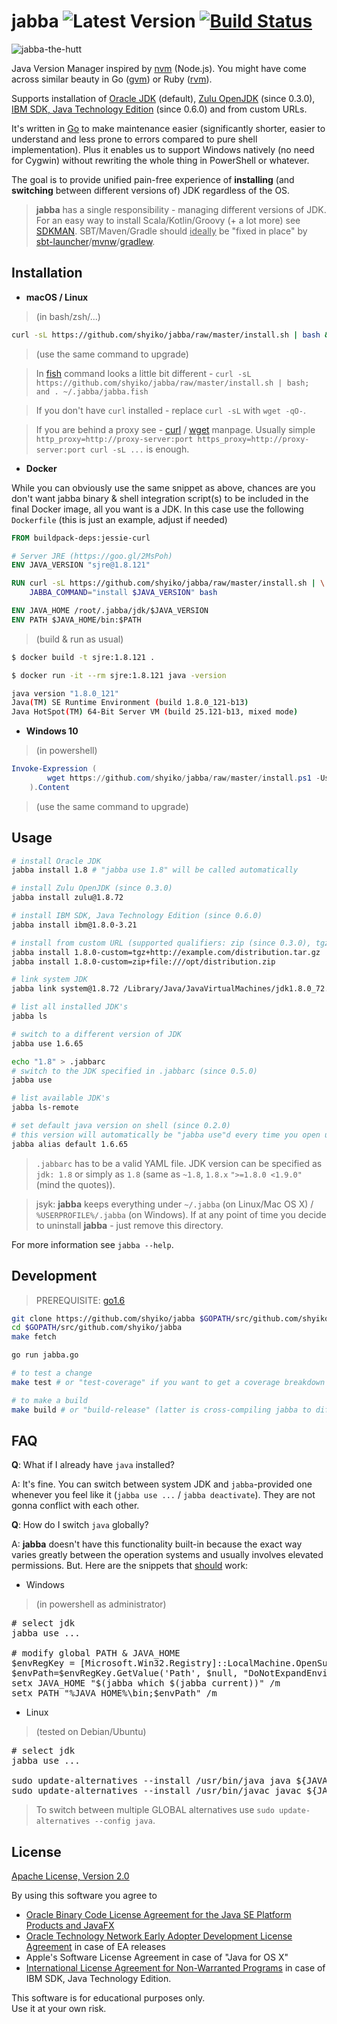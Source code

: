 # jabba ![Latest Version](https://img.shields.io/badge/latest-0.6.0-blue.svg) [![Build Status](https://travis-ci.org/shyiko/jabba.svg?branch=master)](https://travis-ci.org/shyiko/jabba)

![jabba-the-hutt](https://cloud.githubusercontent.com/assets/370176/13943697/e6098ed0-efbb-11e5-9630-3ff0d0d0403d.jpg)

Java Version Manager inspired by [nvm](https://github.com/creationix/nvm) (Node.js). You might have come across similar beauty
in Go ([gvm](https://github.com/moovweb/gvm)) or Ruby ([rvm](https://rvm.io)).

Supports installation of [Oracle JDK](http://www.oracle.com/technetwork/java/javase/archive-139210.html) (default), 
[Zulu OpenJDK](http://zulu.org/) (since 0.3.0), [IBM SDK, Java Technology Edition](https://developer.ibm.com/javasdk/) (since 0.6.0) and from custom URLs.

It's written in [Go](https://golang.org/) to make maintenance easier (significantly shorter, easier to understand and less prone to errors 
compared to pure shell implementation). Plus it enables us to support Windows natively (no need for Cygwin) without rewriting 
the whole thing in PowerShell or whatever. 

The goal is to provide unified pain-free experience of **installing** (and **switching** between different versions of) JDK regardless of
the OS. 

> **jabba** has a single responsibility - managing different versions of JDK. For an easy way to install Scala/Kotlin/Groovy (+ a lot more) see [SDKMAN][0]. 
SBT/Maven/Gradle should <u>ideally</u> be "fixed in place" by [sbt-launcher][1]/[mvnw][2]/[gradlew][3].
 
[0]: http://sdkman.io/  
[1]: http://www.scala-sbt.org/0.13/docs/Manual-Installation.html
[2]: https://github.com/shyiko/mvnw
[3]: https://docs.gradle.org/current/userguide/gradle_wrapper.html
 
## Installation

* **macOS / Linux**

> (in bash/zsh/...)

```sh
curl -sL https://github.com/shyiko/jabba/raw/master/install.sh | bash && . ~/.jabba/jabba.sh
```

> (use the same command to upgrade)

> In [fish](https://fishshell.com/) command looks a little bit different - 
`curl -sL https://github.com/shyiko/jabba/raw/master/install.sh | bash; and . ~/.jabba/jabba.fish` 

> If you don't have `curl` installed - replace `curl -sL` with `wget -qO-`.

> If you are behind a proxy see -
[curl](https://curl.haxx.se/docs/manpage.html#ENVIRONMENT) / 
[wget](https://www.gnu.org/software/wget/manual/wget.html#Proxies) manpage. 
Usually simple `http_proxy=http://proxy-server:port https_proxy=http://proxy-server:port curl -sL ...` is enough. 

* **Docker**

While you can obviously use the same snippet as above, chances are you don't want jabba binary & shell 
integration script(s) to be included in the final Docker image, all you want is a JDK. In this case 
use the following `Dockerfile` (this is just an example, adjust if needed)

```dockerfile
FROM buildpack-deps:jessie-curl

# Server JRE (https://goo.gl/2MsPoh)
ENV JAVA_VERSION "sjre@1.8.121"

RUN curl -sL https://github.com/shyiko/jabba/raw/master/install.sh | \
    JABBA_COMMAND="install $JAVA_VERSION" bash

ENV JAVA_HOME /root/.jabba/jdk/$JAVA_VERSION
ENV PATH $JAVA_HOME/bin:$PATH
```

> (build & run as usual)

```sh
$ docker build -t sjre:1.8.121 .

$ docker run -it --rm sjre:1.8.121 java -version

java version "1.8.0_121"
Java(TM) SE Runtime Environment (build 1.8.0_121-b13)
Java HotSpot(TM) 64-Bit Server VM (build 25.121-b13, mixed mode)
```

* **Windows 10**

> (in powershell)

```powershell
Invoke-Expression (
        wget https://github.com/shyiko/jabba/raw/master/install.ps1 -UseBasicParsing
    ).Content
```

> (use the same command to upgrade)

## Usage

```sh
# install Oracle JDK
jabba install 1.8 # "jabba use 1.8" will be called automatically  

# install Zulu OpenJDK (since 0.3.0)
jabba install zulu@1.8.72

# install IBM SDK, Java Technology Edition (since 0.6.0)
jabba install ibm@1.8.0-3.21

# install from custom URL (supported qualifiers: zip (since 0.3.0), tgz, dmg, bin)
jabba install 1.8.0-custom=tgz+http://example.com/distribution.tar.gz
jabba install 1.8.0-custom=zip+file:///opt/distribution.zip

# link system JDK
jabba link system@1.8.72 /Library/Java/JavaVirtualMachines/jdk1.8.0_72.jdk

# list all installed JDK's
jabba ls

# switch to a different version of JDK
jabba use 1.6.65

echo "1.8" > .jabbarc
# switch to the JDK specified in .jabbarc (since 0.5.0)
jabba use

# list available JDK's
jabba ls-remote

# set default java version on shell (since 0.2.0)
# this version will automatically be "jabba use"d every time you open up a new terminal
jabba alias default 1.6.65
```

> `.jabbarc` has to be a valid YAML file. JDK version can be specified as `jdk: 1.8` or simply as `1.8` 
(same as `~1.8`, `1.8.x` `">=1.8.0 <1.9.0"` (mind the quotes)).

> jsyk: **jabba** keeps everything under `~/.jabba` (on Linux/Mac OS X) / `%USERPROFILE%/.jabba` (on Windows). If at any point of time you decide to uninstall **jabba** - just remove this directory. 

For more information see `jabba --help`.  

## Development

> PREREQUISITE: [go1.6](https://github.com/moovweb/gvm)

```sh
git clone https://github.com/shyiko/jabba $GOPATH/src/github.com/shyiko/jabba 
cd $GOPATH/src/github.com/shyiko/jabba 
make fetch

go run jabba.go

# to test a change
make test # or "test-coverage" if you want to get a coverage breakdown

# to make a build
make build # or "build-release" (latter is cross-compiling jabba to different OSs/ARCHs)   
```

## FAQ

**Q**: What if I already have `java` installed?

A: It's fine. You can switch between system JDK and `jabba`-provided one whenever you feel like it (`jabba use ...` / `jabba deactivate`). 
They are not gonna conflict with each other.

**Q**: How do I switch `java` globally?

A: **jabba** doesn't have this functionality built-in because the exact way varies greatly between the operation systems and usually 
involves elevated permissions. But. Here are the snippets that <u>should</u> work:    

* Windows

> (in powershell as administrator)

<pre style="word-wrap: break-word;">
# select jdk
jabba use ...

# modify global PATH & JAVA_HOME
$envRegKey = [Microsoft.Win32.Registry]::LocalMachine.OpenSubKey('SYSTEM\CurrentControlSet\Control\Session Manager\Environment', $true)
$envPath=$envRegKey.GetValue('Path', $null, "DoNotExpandEnvironmentNames").replace('%JAVA_HOME%\bin;', '')
setx JAVA_HOME "$(jabba which $(jabba current))" /m
setx PATH "%JAVA_HOME%\bin;$envPath" /m
</pre>

* Linux

> (tested on Debian/Ubuntu)

<pre style="word-wrap: break-word;">
# select jdk
jabba use ...

sudo update-alternatives --install /usr/bin/java java ${JAVA_HOME%*/}/bin/java 20000
sudo update-alternatives --install /usr/bin/javac javac ${JAVA_HOME%*/}/bin/javac 20000
</pre>

> To switch between multiple GLOBAL alternatives use `sudo update-alternatives --config java`.

## License

[Apache License, Version 2.0](http://www.apache.org/licenses/LICENSE-2.0)

By using this software you agree to
- [Oracle Binary Code License Agreement for the Java SE Platform Products and JavaFX](http://www.oracle.com/technetwork/java/javase/terms/license/index.html)
- [Oracle Technology Network Early Adopter Development License Agreement](http://www.oracle.com/technetwork/licenses/ea-license-noexhibits-1938914.html) in case of EA releases
- Apple's Software License Agreement in case of "Java for OS X"
- [International License Agreement for Non-Warranted Programs](http://www14.software.ibm.com/cgi-bin/weblap/lap.pl?la_formnum=&li_formnum=L-PMAA-A3Z8P2&l=en) in case of IBM SDK, Java Technology Edition.

This software is for educational purposes only.  
Use it at your own risk. 
